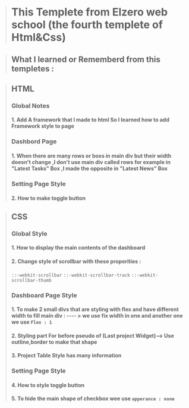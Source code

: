 > # This Templete from Elzero web school (the fourth templete of Html&Css)

>## What I learned or Rememberd from this templetes :

>## HTML
>### Global Notes
>#### 1. Add A framework that I made to html So I learned how to add Framework style to page
>### Dashbord Page
>#### 1. When there are many rows or boxs in main div but their width doesn't change ,I don't use main div called rows for example in "Latest Tasks" Box ,I made the opposite in "Latest News" Box
> ### Setting Page Style
> #### 2. How to make toggle button

>## CSS
>### Global Style 
>#### 1. How to display the main contents of the dashboard
>#### 2. Change style of scrollbar with these properities :
> ```::-webkit-scrollbar```
> ```::-webkit-scrollbar-track```
> ```::-webkit-scrollbar-thumb```
> ### Dashboard Page Style
> #### 1. To make 2 small divs that are styling with flex and have different width  to fill main div : ---- > we use fix width in one and another one we use ```Flex : 1```
> #### 2. Styling part For before pseudo of (Last project Widget)--> Use outline,border to make that shape 
> #### 3. Project Table Style has many information
> ### Setting Page Style
> #### 4. How to style toggle button
> #### 5. To hide the main shape of checkbox wee use ```apperance : none``` 